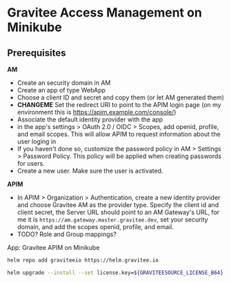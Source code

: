 # Gravitee Access Management on Minikube

## Prerequisites 

**AM**

* Create an security domain in AM
* Create an app of type WebApp
* Choose a client ID and secret and copy them (or let AM generated them)
* **CHANGEME** Set the redirect URI to point to the APIM login page (on my environment this is https://apim.example.com/console/)
* Associate the default identity provider with the app
* in the app's settings > OAuth 2.0 / OIDC > Scopes, add openid, profile, and email scopes. This will allow APIM to request information about the user loging in
* If you haven't done so, customize the password policy in AM > Settings > Password Policy. This policy will be applied when creating passwords for users.
* Create a new user. Make sure the user is activated. 

**APIM**

* In APIM > Organization > Authentication, create a new identity provider and choose Gravitee AM as the provider type. Specify the client id and client secret, the Server URL should point to an AM Gateway's URL, for me it is `https://am.gateway.master.gravitee.dev`, set your security domain, and add the scopes openid, profile, and email.
* TODO? Role and Group mappings? 

App: Gravitee APIM on Minikube

```sh
helm repo add graviteeio https://helm.gravitee.io
```

```sh
helm upgrade --install --set license.key=${GRAVITEESOURCE_LICENSE_B64} graviteeio-am graviteeio/am -f values.yaml --create-namespace --namespace gravitee-am
```



```sh

```



```sh

```


```sh

```


```sh

```
